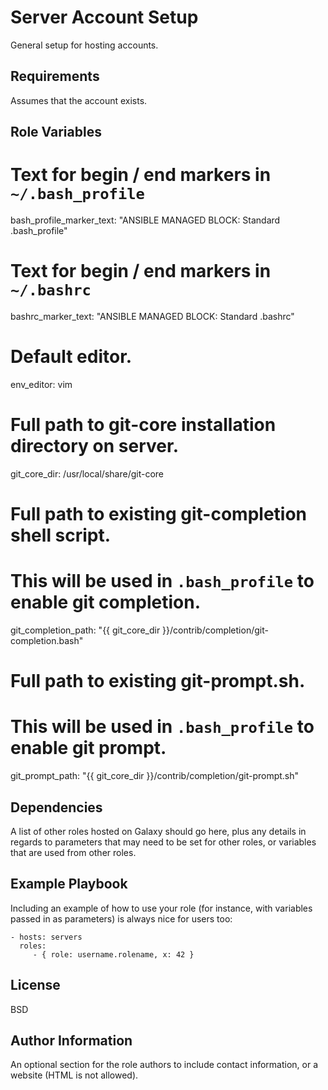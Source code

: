 Server Account Setup
=========

General setup for hosting accounts.

Requirements
------------

Assumes that the account exists.

Role Variables
--------------

# Text for begin / end markers in `~/.bash_profile`
bash_profile_marker_text: "ANSIBLE MANAGED BLOCK: Standard .bash_profile"

# Text for begin / end markers in `~/.bashrc`
bashrc_marker_text: "ANSIBLE MANAGED BLOCK: Standard .bashrc"

# Default editor.
env_editor: vim

# Full path to git-core installation directory on server.
git_core_dir: /usr/local/share/git-core

# Full path to existing git-completion shell script.
# This will be used in `.bash_profile` to enable git completion.
git_completion_path: "{{ git_core_dir }}/contrib/completion/git-completion.bash"

# Full path to existing git-prompt.sh.
# This will be used in `.bash_profile` to enable git prompt.
git_prompt_path: "{{ git_core_dir }}/contrib/completion/git-prompt.sh"

Dependencies
------------

A list of other roles hosted on Galaxy should go here, plus any details in regards to parameters that may need to be set for other roles, or variables that are used from other roles.

Example Playbook
----------------

Including an example of how to use your role (for instance, with variables passed in as parameters) is always nice for users too:

    - hosts: servers
      roles:
         - { role: username.rolename, x: 42 }

License
-------

BSD

Author Information
------------------

An optional section for the role authors to include contact information, or a website (HTML is not allowed).
